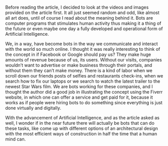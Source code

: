 Before reading the article, I decided to look at the videos and images provided on the article first. It all just seemed random and odd,
like almost all art does, until of course I read about the meaning behind it. Bots are computer programs that stimulates human activity
thus making it a thing of the future or even maybe one day a fully developed and operational form of Artificial Intelligence. 

We, in a way, have become bots in the way we communicate and interact with the world so much online. I thought it was really interesting
to think of the concept in if Facebook or Google should pay us? They make huge amounts of revenue because of us, its users. 
Without our visits, companies wouldn’t want to advertise or make business through their portals, and without them they can’t make money. 
There is a kind of labor when we scroll down our friends posts of selfies and restaurants check-ins, when we search how to fix our laptops 
or we search to watch the latest trailer to the newest Star Wars film. We are bots working for these companies, and I thought the author
did a good job in illustrating the concept using the Fiverr website, in which one can offer a service and get paid for it, because it 
works as if people were hiring bots to do something since everything is just done virtually and digitally. 

With the advancement of Artificial Intelligence, and as the article asked as well, I wonder if in the near future there will actually be
bots that can do these tasks, like come up with different options of an architectural design with the most efficient ways of construction
in half the time that a human mind can. 
